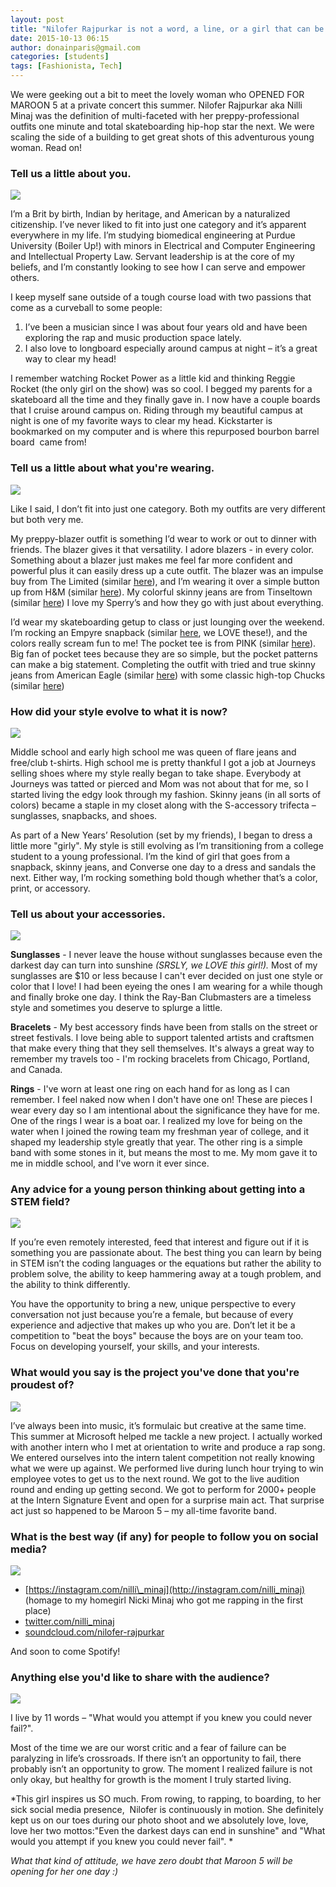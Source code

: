```yaml
---
layout: post
title: "Nilofer Rajpurkar is not a word, a line, or a girl that can be defined"
date: 2015-10-13 06:15
author: donainparis@gmail.com
categories: [students]
tags: [Fashionista, Tech]
---
```


We were geeking out a bit to meet the lovely woman who OPENED FOR MAROON 5 at a private concert this summer. Nilofer Rajpurkar aka Nilli Minaj was the definition of multi-faceted with her preppy-professional outfits one minute and total skateboarding hip-hop star the next. We were scaling the side of a building to get great shots of this adventurous young woman. Read on!

### Tell us a little about you.

[![](http://www.fibonaccisequinsblog.com/wp-content/uploads/2015/10/7300030-1024x768.jpg)](http://www.fibonaccisequinsblog.com/wp-content/uploads/2015/10/7300030.jpg)

I’m a Brit by birth, Indian by heritage, and American by a naturalized citizenship. I’ve never liked to fit into just one category and it’s apparent everywhere in my life. I’m studying biomedical engineering at Purdue University (Boiler Up!) with minors in Electrical and Computer Engineering and Intellectual Property Law. Servant leadership is at the core of my beliefs, and I’m constantly looking to see how I can serve and empower others.

I keep myself sane outside of a tough course load with two passions that come as a curveball to some people:

1. I’ve been a musician since I was about four years old and have been exploring the rap and music production space lately.
2. I also love to longboard especially around campus at night – it’s a great way to clear my head!

I remember watching Rocket Power as a little kid and thinking Reggie Rocket (the only girl on the show) was so cool. I begged my parents for a skateboard all the time and they finally gave in. I now have a couple boards that I cruise around campus on. Riding through my beautiful campus at night is one of my favorite ways to clear my head. Kickstarter is bookmarked on my computer and is where this repurposed bourbon barrel board  came from!

### Tell us a little about what you're wearing.

[![](http://www.fibonaccisequinsblog.com/wp-content/uploads/2015/10/IMG_4251-1024x683.jpg)](http://www.fibonaccisequinsblog.com/wp-content/uploads/2015/10/IMG_4251.jpg)

Like I said, I don’t fit into just one category. Both my outfits are very different but both very me.

My preppy-blazer outfit is something I’d wear to work or out to dinner with friends. The blazer gives it that versatility. I adore blazers - in every color. Something about a blazer just makes me feel far more confident and powerful plus it can easily dress up a cute outfit. The blazer was an impulse buy from The Limited (similar [here](http://amzn.to/1R8TFe8)), and I’m wearing it over a simple button up from H&M (similar [here](http://amzn.to/1Ov2TUH)). My colorful skinny jeans are from Tinseltown (similar [here](http://amzn.to/1R8TVdj)) I love my Sperry’s and how they go with just about everything.

I’d wear my skateboarding getup to class or just lounging over the weekend. I’m rocking an Empyre snapback (similar [here](http://amzn.to/1VPJfXR), we LOVE these!), and the colors really scream fun to me! The pocket tee is from PINK (similar [here](http://amzn.to/1R8Um7i)). Big fan of pocket tees because they are so simple, but the pocket patterns can make a big statement. Completing the outfit with tried and true skinny jeans from American Eagle (similar [here](http://amzn.to/1R8UHqO)) with some classic high-top Chucks (similar [here](http://amzn.to/1VPJJNw))

### How did your style evolve to what it is now?

[![](http://www.fibonaccisequinsblog.com/wp-content/uploads/2015/10/IMG_4465-1024x683.jpg)](http://www.fibonaccisequinsblog.com/wp-content/uploads/2015/10/IMG_4465.jpg)

Middle school and early high school me was queen of flare jeans and free/club t-shirts. High school me is pretty thankful I got a job at Journeys selling shoes where my style really began to take shape. Everybody at Journeys was tatted or pierced and Mom was not about that for me, so I started living the edgy look through my fashion. Skinny jeans (in all sorts of colors) became a staple in my closet along with the S-accessory trifecta – sunglasses, snapbacks, and shoes.

As part of a New Years’ Resolution (set by my friends), I began to dress a little more "girly". My style is still evolving as I’m transitioning from a college student to a young professional. I’m the kind of girl that goes from a snapback, skinny jeans, and Converse one day to a dress and sandals the next. Either way, I’m rocking something bold though whether that’s a color, print, or accessory.

### Tell us about your accessories.

[![](http://www.fibonaccisequinsblog.com/wp-content/uploads/2015/10/IMG_4246-1024x683.jpg)](http://www.fibonaccisequinsblog.com/wp-content/uploads/2015/10/IMG_4246.jpg)

**Sunglasses** - I never leave the house without sunglasses because even the darkest day can turn into sunshine *(SRSLY, we LOVE this girl!).* Most of my sunglasses are $10 or less because I can't ever decided on just one style or color that I love! I had been eyeing the ones I am wearing for a while though and finally broke one day. I think the Ray-Ban Clubmasters are a timeless style and sometimes you deserve to splurge a little.

**Bracelets** - My best accessory finds have been from stalls on the street or street festivals. I love being able to support talented artists and craftsmen that make every thing that they sell themselves. It's always a great way to remember my travels too - I'm rocking bracelets from Chicago, Portland, and Canada.

**Rings** - I've worn at least one ring on each hand for as long as I can remember. I feel naked now when I don't have one on! These are pieces I wear every day so I am intentional about the significance they have for me. One of the rings I wear is a boat oar. I realized my love for being on the water when I joined the rowing team my freshman year of college, and it shaped my leadership style greatly that year. The other ring is a simple band with some stones in it, but means the most to me. My mom gave it to me in middle school, and I've worn it ever since.

### Any advice for a young person thinking about getting into a STEM field?

[![](http://www.fibonaccisequinsblog.com/wp-content/uploads/2015/10/IMG_4178-683x1024.jpg)](http://www.fibonaccisequinsblog.com/wp-content/uploads/2015/10/IMG_4178.jpg)

If you’re even remotely interested, feed that interest and figure out if it is something you are passionate about. The best thing you can learn by being in STEM isn’t the coding languages or the equations but rather the ability to problem solve, the ability to keep hammering away at a tough problem, and the ability to think differently.

You have the opportunity to bring a new, unique perspective to every conversation not just because you’re a female, but because of every experience and adjective that makes up who you are. Don’t let it be a competition to "beat the boys" because the boys are on your team too. Focus on developing yourself, your skills, and your interests.

### What would you say is the project you've done that you're proudest of?

[![](http://www.fibonaccisequinsblog.com/wp-content/uploads/2015/10/IMG_4211-683x1024.jpg)](http://www.fibonaccisequinsblog.com/wp-content/uploads/2015/10/IMG_4211.jpg)

I’ve always been into music, it’s formulaic but creative at the same time. This summer at Microsoft helped me tackle a new project. I actually worked with another intern who I met at orientation to write and produce a rap song. We entered ourselves into the intern talent competition not really knowing what we were up against. We performed live during lunch hour trying to win employee votes to get us to the next round. We got to the live audition round and ending up getting second. We got to perform for 2000+ people at the Intern Signature Event and open for a surprise main act. That surprise act just so happened to be Maroon 5 – my all-time favorite band.

### What is the best way (if any) for people to follow you on social media?

[![](http://www.fibonaccisequinsblog.com/wp-content/uploads/2015/10/IMG_4449-683x1024.jpg)](http://www.fibonaccisequinsblog.com/wp-content/uploads/2015/10/IMG_4449.jpg)

- [https://instagram.com/nilli\_minaj](http://instagram.com/nilli_minaj) (homage to my homegirl Nicki Minaj who got me rapping in the first place)
- [twitter.com/nilli\_minaj](http://twitter.com/nilli_minaj)
- [soundcloud.com/nilofer-rajpurkar](http://soundcloud.com/nilofer-rajpurkar)

And soon to come Spotify!

### Anything else you'd like to share with the audience?

[![](http://www.fibonaccisequinsblog.com/wp-content/uploads/2015/10/IMG_4166-683x1024.jpg)](http://www.fibonaccisequinsblog.com/wp-content/uploads/2015/10/IMG_4166.jpg)

I live by 11 words – "What would you attempt if you knew you could never fail?".

Most of the time we are our worst critic and a fear of failure can be paralyzing in life’s crossroads. If there isn’t an opportunity to fail, there probably isn’t an opportunity to grow. The moment I realized failure is not only okay, but healthy for growth is the moment I truly started living.

*This girl inspires us SO much. From rowing, to rapping, to boarding, to her sick social media presence,  Nilofer is continuously in motion. She definitely kept us on our toes during our photo shoot and we absolutely love, love, love her two mottos:"Even the darkest days can end in sunshine" and "What would you attempt if you knew you could never fail". *

*What that kind of attitude, we have zero doubt that Maroon 5 will be opening for her one day :)*
